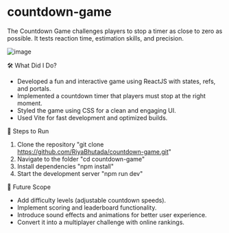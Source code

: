# countdown-game

The Countdown Game challenges players to stop a timer as close to zero as possible. It tests reaction time, estimation skills, and precision.

![image](https://github.com/user-attachments/assets/7533a911-fe40-4185-9d1b-8d468e09fb4e)


🛠 What Did I Do?
- Developed a fun and interactive game using ReactJS with states, refs, and portals.
- Implemented a countdown timer that players must stop at the right moment.
- Styled the game using CSS for a clean and engaging UI.
- Used Vite for fast development and optimized builds.


🚀 Steps to Run
1) Clone the repository "git clone https://github.com/RiyaBhutada/countdown-game.git"
2) Navigate to the folder "cd countdown-game"
3) Install dependencies "npm install"
4) Start the development server "npm run dev"


🔮 Future Scope
- Add difficulty levels (adjustable countdown speeds).
- Implement scoring and leaderboard functionality.
- Introduce sound effects and animations for better user experience.
- Convert it into a multiplayer challenge with online rankings.
